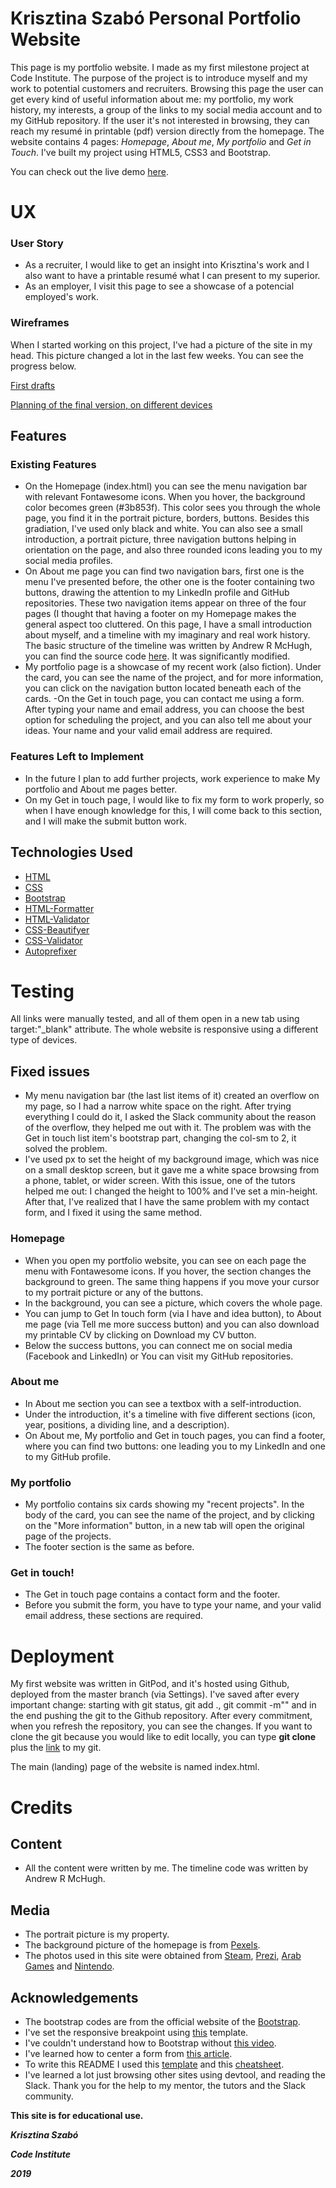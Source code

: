 # Krisztina Szabó Personal Portfolio Website
This page is my portfolio website. I made as my first milestone project at Code Institute.
The purpose of the project is to introduce myself and my work to potential customers and recruiters.
Browsing this page the user can get every kind of useful information about me: my portfolio, my work history, my interests, a group of  the links to my social media account and to my GitHub repository. If the user it's not interested in browsing, they can reach my resumé in printable (pdf) version directly from the homepage.
The website contains 4 pages: *Homepage*, *About me*, *My portfolio* and *Get in Touch*. I've built my project using HTML5, CSS3 and Bootstrap.

You can check out the live demo [here](https://krisztinatxt.github.io/first-milestone-project/). 


# UX
### User Story

* As a recruiter, I would like to get an insight into Krisztina's work and I also want to have a printable resumé what I can present to my superior.
* As an employer, I visit this page to see a showcase of a potencial employed's work. </li>

### Wireframes
 When I started working on this project, I've had a picture of the site in my head. This picture changed a lot in the last few weeks. You can see the progress below.

[First drafts ](https://github.com/krisztinatxt/first-milestone-project/tree/master/wireframes/first)

[Planning of the final version, on different devices](https://github.com/krisztinatxt/first-milestone-project/tree/master/wireframes/modified)

## Features
### Existing Features

- On the Homepage (index.html) you can see the menu navigation bar with relevant Fontawesome icons. When you hover, the background color becomes green (#3b853f). This color sees you through the whole page, you find it in the portrait picture,  borders, buttons. Besides this gradiation, I've used only black and white.
You can also see a small introduction, a portrait picture, three navigation buttons helping in orientation on the page, and also three rounded icons leading you to my social media profiles.
- On About me page you can find two navigation bars, first one is the menu I've presented before, the other one is the footer containing two buttons, drawing the attention to my LinkedIn profile and GitHub repositories. These two navigation items appear on three of the four pages (I thought that having a footer on my Homepage makes the general aspect too cluttered.
On this page, I have a small introduction about myself, and a timeline with my imaginary and real work history. The basic structure of the timeline was written by Andrew R McHugh, you can find the source code [here](https://codepen.io/armthethinker/pen/nEtke).
 It was significantly modified.
- My portfolio page is a showcase of my recent work (also fiction). Under the card, you can see the name of the project, and for more information, you can click on the navigation button located beneath each of the cards.
-On the Get in touch page, you can contact me using a form. After typing your name and email address, you can choose the best option for scheduling the project, and you can also tell me about your ideas.
Your name and your valid email address are required.  

### Features Left to Implement

- In the future I plan to add further projects, work experience to make My portfolio and About me pages better. 
- On my Get in touch page, I would like to fix my form to work properly, so when I have enough knowledge for this, I will come back to this section, and I will make the submit button work. 

## Technologies Used

- [HTML](https://en.wikipedia.org/wiki/HTML5)
- [CSS](https://en.wikipedia.org/wiki/Cascading_Style_Sheets)
- [Bootstrap](https://getbootstrap.com/)
- [HTML-Formatter](https://htmlformatter.com/)
- [HTML-Validator](https://validator.w3.org/)
- [CSS-Beautifyer](https://www.freeformatter.com/css-beautifier.html)
- [CSS-Validator](https://validator.w3.org/)
- [Autoprefixer](https://autoprefixer.github.io/)

# Testing

All links were manually tested, and all of them open in a new tab using target:"_blank" attribute.
The whole website is responsive using a different type of devices.

## Fixed issues

- My menu navigation bar (the last list items of it) created an overflow on my page, so I had a narrow white space on the right. After trying everything I could do it, I asked the Slack community about the reason of the overflow, they helped me out with it. The problem was with the Get in touch list item's bootstrap part, changing the col-sm to 2, it solved the problem.
- I've used px to set the height of my background image, which was nice on a small desktop screen, but it gave me a white space browsing from a phone, tablet, or wider screen. With this issue, one of the tutors helped me out: I changed the height to 100% and I've set a min-height. After that, I've realized that I have the same problem with my contact form, and I fixed it using the same method.

### Homepage

- When you open my portfolio website, you can see on each page the menu with Fontawesome icons. If you hover, the section changes the background to green. The same thing happens if you move your cursor to my portrait picture or any of the buttons.
- In the background, you can see a picture, which covers the whole page. 
- You can jump to Get In touch form (via I have and idea button), to About me page (via Tell me more success button) and you can also download my printable CV by clicking on Download my CV button.
- Below the success buttons, you can connect me on social media (Facebook and LinkedIn) or You can visit my GitHub repositories.



### About me

- In About me section you can see a textbox with a self-introduction.
- Under the introduction, it's a timeline with five different sections (icon, year, positions, a dividing line, and a description). 
- On About me, My portfolio and Get in touch pages, you can find a footer, where you can find two buttons: one leading you to my LinkedIn and one to my GitHub profile.

### My portfolio
 - My portfolio contains six cards showing my "recent projects". In the body of the card, you can see the name of the project, and by clicking on the  "More information" button, in a new tab will open the original page of the projects.
 - The footer section is the same as before.

### Get in touch!
 - The Get in touch page contains a contact form and the footer.
 - Before you submit the form, you have to type your name, and your valid email address, these sections are required.

# Deployment

My first website was written in GitPod, and it's hosted using Github, deployed from the master branch (via Settings). I've saved after every important change: starting with git status, git add ., git commit -m"" and in the end pushing the git to the Github repository.
After every commitment, when you refresh the repository, you can see the changes. 
If you want to clone the git because you would like to edit locally, you can type **git clone** plus the [link](https://github.com/krisztinatxt/first-milestone-project) to my git.

The main (landing) page of the website is named index.html. 


# Credits


## Content

- All the content were written by me. The timeline code was written by Andrew R McHugh.  

## Media

 - The portrait picture is my property. 
 - The background picture of the homepage is from [Pexels](https://www.pexels.com/photo/gray-laptop-computer-showing-html-codes-in-shallow-focus-photography-160107/). 
 - The photos used in this site were obtained from [Steam](https://store.steampowered.com/), [Prezi](http://prezi.com), [Arab Games](https://www.ar-gamez.com/planetbase/) and [Nintendo](https://www.nintendo.nl/Games/Nintendo-Switch-download-software/Machinarium-1464925.html).


 
## Acknowledgements
- The bootstrap codes are from the official website of the [Bootstrap](https://getbootstrap.com/).
- I've set the responsive breakpoint using [this](https://gist.github.com/EmranAhmed/8044351) template. 
- I've couldn't understand how to Bootstrap without [this video](https://www.youtube.com/watch?v=zDpCejbl1sU&amp;feature=youtu.be).
- I've learned how to center a form from [this article](https://stackoverflow.com/questions/20853066/how-to-center-form-in-bootstrap-3).
- To write this README I used this [template](https://github.com/Code-Institute-Solutions/readme-template) and this [cheatsheet](https://github.com/adam-p/markdown-here/wiki/Markdown-Cheatsheet).
- I've learned a lot just browsing other sites using devtool, and reading the Slack. Thank you for the help to my mentor, the tutors and the Slack community. 



**This site is for educational use.**

***Krisztina Szabó***

***Code Institute*** 

***2019***